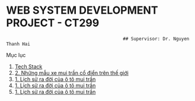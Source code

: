   # WEB SYSTEM DEVELOPMENT PROJECT - CT299

                                                ## Supervisor: Dr. Nguyen Thanh Hai

<div class="widget-toc">
	<div class="toc-title">
		<div class="toc_title_inside">Mục lục</div>
		<div class="toc_title_inside toc_close"></div>
	</div>
	<ol>
		<li><a href="#1.+Tech+Stack">Tech Stack</a></li>
		<li><a href="#2.+Những+mẫu+xe+mui+trần+cổ+điển+trên+thế+giới">2. Những mẫu xe mui trần cổ điển trên thế giới</a></li>
		<li><a href="#1.+Lịch+sử+ra+đời+của+ô+tô+mui+trần">1. Lịch sử ra đời của ô tô mui trần</a></li>
		<li><a href="#1.+Lịch+sử+ra+đời+của+ô+tô+mui+trần">1. Lịch sử ra đời của ô tô mui trần</a></li>
		<li><a href="#1.+Lịch+sử+ra+đời+của+ô+tô+mui+trần">1. Lịch sử ra đời của ô tô mui trần</a></li>
	</ol>
</div>
